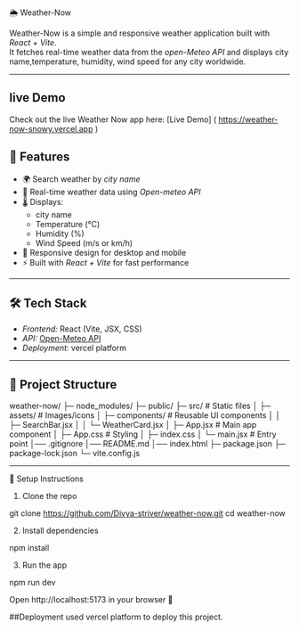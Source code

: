 🌦️ Weather-Now

Weather-Now is a simple and responsive weather application built with *React + Vite*.  
It fetches real-time weather data from the *open-Meteo API* and displays city name,temperature, humidity, wind speed for any city worldwide.

---

## live Demo
Check out the live Weather Now app here: [Live Demo] ( https://weather-now-snowy.vercel.app )

## 🚀 Features

- 🌍 Search weather by *city name*
- 📡 Real-time weather data using *Open-meteo API*
- 🌡️ Displays:
  - city name 
  - Temperature (°C)
  - Humidity (%)
  - Wind Speed (m/s or km/h)
- 🎨 Responsive design for desktop and mobile
- ⚡ Built with *React + Vite* for fast performance

---

## 🛠️ Tech Stack

- *Frontend:* React (Vite, JSX, CSS)
- *API:* [Open-Meteo API](https://open-meteo.com/)
- *Deployment:* vercel platform

---

## 📂 Project Structure

weather-now/
 ├─ node_modules/
 ├─ public/
 ├─ src/                              # Static files
 │    ├─ assets/                        # Images/icons
 │    ├─ components/                    # Reusable UI components
 │    │    ├─ SearchBar.jsx
 │    │    └─ WeatherCard.jsx
 │    ├─ App.jsx                      # Main app component
 │    ├─ App.css                       # Styling
 │    ├─ index.css
 │    └─ main.jsx                       # Entry point
 │── .gitignore
 │── README.md
 │── index.html
 ├─ package.json
 ├─ package-lock.json
 └─ vite.config.js


---

🔑 Setup Instructions

1. Clone the repo

git clone https://github.com/Divya-striver/weather-now.git
cd weather-now


2. Install dependencies

npm install

3. Run the app

npm run dev

Open http://localhost:5173 in your browser 🚀

##Deployment
used vercel platform to deploy this project.


